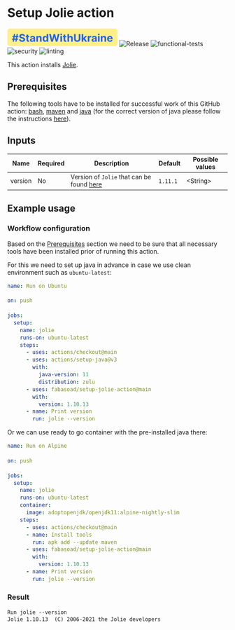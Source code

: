 # Setup Jolie action

[![Stand With Ukraine](https://raw.githubusercontent.com/vshymanskyy/StandWithUkraine/main/badges/StandWithUkraine.svg)](https://stand-with-ukraine.pp.ua)
![Release](https://img.shields.io/github/v/release/fabasoad/setup-jolie-action?include_prereleases)
![functional-tests](https://github.com/fabasoad/setup-jolie-action/actions/workflows/functional-tests.yml/badge.svg)
![security](https://github.com/fabasoad/setup-jolie-action/actions/workflows/security.yml/badge.svg)
![linting](https://github.com/fabasoad/setup-jolie-action/actions/workflows/linting.yml/badge.svg)

This action installs [Jolie](https://www.jolie-lang.org).

## Prerequisites

The following tools have to be installed for successful work of this GitHub action:
[bash](https://www.gnu.org/software/bash), [maven](https://maven.apache.org/)
and [java](https://www.java.com) (for the correct version of java please follow
the instructions [here](https://www.jolie-lang.org/downloads.html)).

## Inputs

<!-- prettier-ignore-start -->
| Name    | Required | Description                                                                          | Default  | Possible values |
|---------|----------|--------------------------------------------------------------------------------------|----------|-----------------|
| version | No       | Version of `Jolie` that can be found [here](https://github.com/jolie/jolie/releases) | `1.11.1` | &lt;String&gt;  |
<!-- prettier-ignore-end -->

## Example usage

### Workflow configuration

Based on the [Prerequisites](#prerequisites) section we need to be sure that
all necessary tools have been installed prior of running this action.

For this we need to set up java in advance in case we use clean environment
such as `ubuntu-latest`:

```yaml
name: Run on Ubuntu

on: push

jobs:
  setup:
    name: jolie
    runs-on: ubuntu-latest
    steps:
      - uses: actions/checkout@main
      - uses: actions/setup-java@v3
        with:
          java-version: 11
          distribution: zulu
      - uses: fabasoad/setup-jolie-action@main
        with:
          version: 1.10.13
      - name: Print version
        run: jolie --version
```

Or we can use ready to go container with the pre-installed java there:

```yaml
name: Run on Alpine

on: push

jobs:
  setup:
    name: jolie
    runs-on: ubuntu-latest
    container:
      image: adoptopenjdk/openjdk11:alpine-nightly-slim
    steps:
      - uses: actions/checkout@main
      - name: Install tools
        run: apk add --update maven
      - uses: fabasoad/setup-jolie-action@main
        with:
          version: 1.10.13
      - name: Print version
        run: jolie --version
```

### Result

```shell
Run jolie --version
Jolie 1.10.13  (C) 2006-2021 the Jolie developers
```

